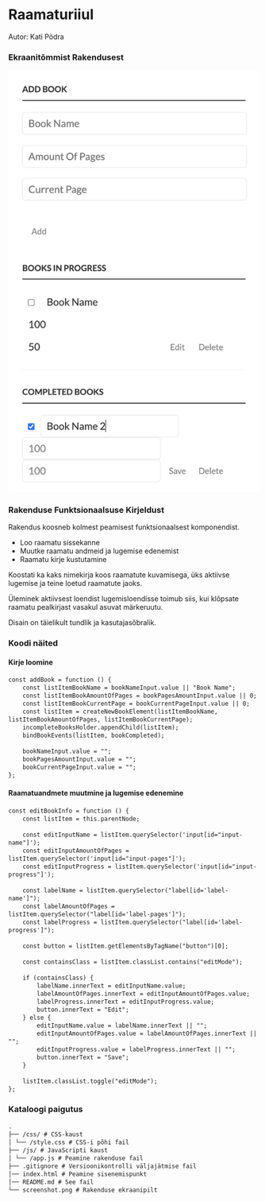 Raamaturiiul
======
Autor: Kati Põdra

### Ekraanitõmmist Rakendusest

![](screenshot.png)

### Rakenduse Funktsionaalsuse Kirjeldust

Rakendus koosneb kolmest peamisest funktsionaalsest komponendist.

- Loo raamatu sissekanne
- Muutke raamatu andmeid ja lugemise edenemist
- Raamatu kirje kustutamine

Koostati ka kaks nimekirja koos raamatute kuvamisega, üks aktiivse lugemise ja teine ​​loetud raamatute jaoks.

Üleminek aktiivsest loendist lugemisloendisse toimub siis, kui klõpsate raamatu pealkirjast vasakul asuvat märkeruutu.

Disain on täielikult tundlik ja kasutajasõbralik.

### Koodi näited

#### Kirje loomine

```
const addBook = function () {
    const listItemBookName = bookNameInput.value || "Book Name";
    const listItemBookAmountOfPages = bookPagesAmountInput.value || 0;
    const listItemBookCurrentPage = bookCurrentPageInput.value || 0;
    const listItem = createNewBookElement(listItemBookName, listItemBookAmountOfPages, listItemBookCurrentPage);
    incompleteBooksHolder.appendChild(listItem);
    bindBookEvents(listItem, bookCompleted);

    bookNameInput.value = "";
    bookPagesAmountInput.value = "";
    bookCurrentPageInput.value = "";
};
```

#### Raamatuandmete muutmine ja lugemise edenemine

```
const editBookInfo = function () {
    const listItem = this.parentNode;

    const editInputName = listItem.querySelector('input[id="input-name"]');
    const editInputAmountOfPages = listItem.querySelector('input[id="input-pages"]');
    const editInputProgress = listItem.querySelector('input[id="input-progress"]');

    const labelName = listItem.querySelector("label[id='label-name']");
    const labelAmountOfPages = listItem.querySelector("label[id='label-pages']");
    const labelProgress = listItem.querySelector("label[id='label-progress']");

    const button = listItem.getElementsByTagName("button")[0];

    const containsClass = listItem.classList.contains("editMode");

    if (containsClass) {
        labelName.innerText = editInputName.value;
        labelAmountOfPages.innerText = editInputAmountOfPages.value;
        labelProgress.innerText = editInputProgress.value;
        button.innerText = "Edit";
    } else {
        editInputName.value = labelName.innerText || "";
        editInputAmountOfPages.value = labelAmountOfPages.innerText || "";
        editInputProgress.value = labelProgress.innerText || "";
        button.innerText = "Save";
    }

    listItem.classList.toggle("editMode");
};
```

### Kataloogi paigutus

```
.
├── /css/ # CSS-kaust
│ └── /style.css # CSS-i põhi fail
├── /js/ # JavaScripti kaust
│ └── /app.js # Peamine rakenduse fail
├── .gitignore # Versioonikontrolli väljajätmise fail
│── index.html # Peamine sisenemispunkt
│── README.md # See fail
└── screenshot.png # Rakenduse ekraanipilt
```

